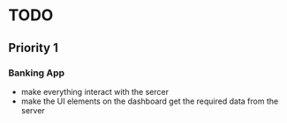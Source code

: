 # TODO #
## Priority 1 ##
### Banking App ###
 - make everything interact with the sercer
 - make the UI elements on the dashboard get the required data from the server